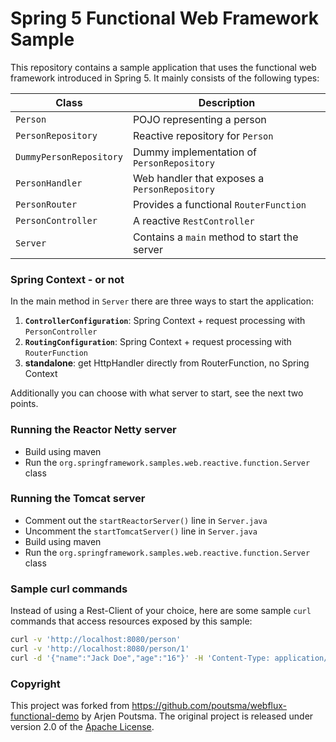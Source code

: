 # Spring 5 Functional Web Framework Sample

This repository contains a sample application that uses the functional web framework introduced in Spring 5.
It mainly consists of the following types:

| Class                   | Description                                   |
| ----------------------- | --------------------------------------------- |
| `Person`                | POJO representing a person                    |
| `PersonRepository`      | Reactive repository for `Person`              |
| `DummyPersonRepository` | Dummy implementation of `PersonRepository`    |
| `PersonHandler`         | Web handler that exposes a `PersonRepository` |
| `PersonRouter`          | Provides a functional `RouterFunction`        |
| `PersonController`       | A reactive `RestController`                   |
| `Server`                | Contains a `main` method to start the server  |

### Spring Context - or not
In the main method in `Server` there are three ways to start the application:
1. __`ControllerConfiguration`__: Spring Context + request processing with `PersonController`
2. __`RoutingConfiguration`__: Spring Context + request processing with `RouterFunction`
3. __standalone__: get HttpHandler directly from RouterFunction, no Spring Context

Additionally you can choose with what server to start, see the next two points.

### Running the Reactor Netty server
 - Build using maven
 - Run the `org.springframework.samples.web.reactive.function.Server` class
 
### Running the Tomcat server
 - Comment out the `startReactorServer()` line in `Server.java`
 - Uncomment the `startTomcatServer()` line in `Server.java`
 - Build using maven
 - Run the `org.springframework.samples.web.reactive.function.Server` class

### Sample curl commands

Instead of using a Rest-Client of your choice, here are some sample `curl` commands that access resources exposed
by this sample:

```sh
curl -v 'http://localhost:8080/person'
curl -v 'http://localhost:8080/person/1'
curl -d '{"name":"Jack Doe","age":"16"}' -H 'Content-Type: application/json' -v 'http://localhost:8080/person'
```

### Copyright
This project was forked from https://github.com/poutsma/webflux-functional-demo by Arjen Poutsma.
The original project is released under version 2.0 of the [Apache License][].

[Apache License]: http://www.apache.org/licenses/LICENSE-2.0
